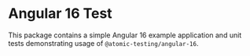 # Angular 16 Test

This package contains a simple Angular 16 example application and unit tests demonstrating usage of `@atomic-testing/angular-16`.
